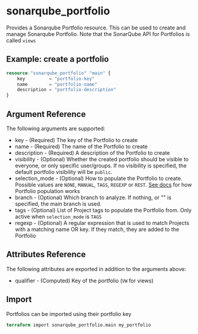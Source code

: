 # sonarqube_portfolio
Provides a Sonarqube Portfolio resource. This can be used to create and manage Sonarqube Portfolio. Note that the SonarQube API for Portfolios is called ``views`` 

## Example: create a portfolio
```terraform
resource "sonarqube_portfolio" "main" {
    key         = "portfolio-key"
    name        = "portfolio-name"
    description = "portfolio-description"
}
```

## Argument Reference
The following arguments are supported:

- key - (Required) The key of the Portfolio to create
- name - (Required) The name of the Portfolio to create
- description - (Required) A description of the Portfolio to create
- visibility - (Optional) Whether the created portfolio should be visible to everyone, or only specific user/groups. If no visibility is specified, the default portfolio visibility will be `public`.
- selection_mode - (Optional) How to populate the Portfolio to create. Possible values are ``NONE``, ``MANUAL``, ``TAGS``, ``REGEXP`` or ``REST``. [See docs](https://docs.sonarqube.org/9.8/project-administration/managing-portfolios/#populating-portfolios) for how Portfolio population works
- branch - (Optional) Which branch to analyze. If nothing, or "" is specified, the main branch is used.
- tags - (Optional) List of Project tags to populate the Portfolio from. Only active when `selection_mode` is `TAGS`
- regexp - (Optional) A regular expression that is used to match Projects with a matching name OR key. If they match, they are added to the Portfolio

## Attributes Reference
The following attributes are exported in addition to the arguments above:
- qualifier - (Computed) Key of the portfolio (`VW` for views)

## Import 
Portfolios can be imported using their portfolio key

```terraform
terraform import sonarqube_portfolio.main my_portfolio
```

